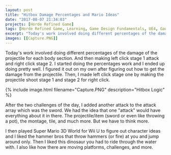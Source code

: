 ```yaml
---
layout: post
title: "Hitbox Damage Percentages and Mario Ideas"
date: "2017-08-07 21:34:03"
projects: [Horde Refined Game]
tags: [Horde Refined Game, Learning, Game Design Fundamentals, UE4, Gauntlet, Hyrule Warriors, Controls, Enemy Design, Hitboxes, Attacks, Research]
excerpt: "Today's work involved doing different percentages of the damage of the projectile for each body section."
images: [[Capture.PNG]]
---
```


Today's work involved doing different percentages of the damage of the projectile for each body section. And then making left click stage 1 attack and right click stage 2. I started doing the percentages work and I ended up doing pretty well. I figured it out on my own after figuring out how to get the damage from the projectile. Then, I made left click stage one by making the projectile shoot stage 1 and stage 2 for right click.

{% include image.html filename="Capture.PNG" description="Hitbox Logic" %}

After the two challenges of the day, I added another attack to the attack array which was the sword. We had the idea that one "attack" would have everything about it in there. The projectile/item (sword or even like throwing a pot), the montage, tile, and much more. But we have to think more. 

I then played Super Mario 3D World for Wii U to figure out character ideas and I liked the hammer bros that throw hammers (or fire) at you and jump around only. Then I liked this dinosaur you had to ride through the water with. I also like how there are moving platforms, challenges, and more.
